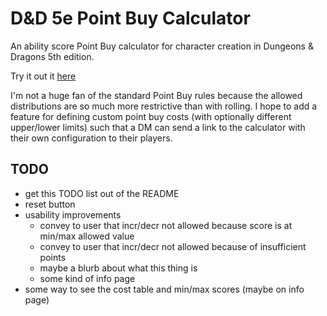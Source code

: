 # D&D 5e Point Buy Calculator

An ability score Point Buy calculator for character creation in Dungeons & Dragons 5th edition.

Try it out it [here](https://rush340.github.io/dnd-ability-calc)

I'm not a huge fan of the standard Point Buy rules because the allowed distributions are so much more restrictive than with rolling. I hope to add a feature for defining custom point buy costs (with optionally different upper/lower limits) such that a DM can send a link to the calculator with their own configuration to their players.


## TODO

- get this TODO list out of the README
- reset button
- usability improvements
    - convey to user that incr/decr not allowed because score is at min/max allowed value
    - convey to user that incr/decr not allowed because of insufficient points
    - maybe a blurb about what this thing is
    - some kind of info page
- some way to see the cost table and min/max scores (maybe on info page)

